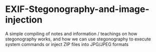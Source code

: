 # EXIF-Stegonography-and-image-injection
A simple compiling of notes and information / teachings on how stegonography works, and how we can use stegonography to execute system commands or inject ZIP files into JPG/JPEG formats
